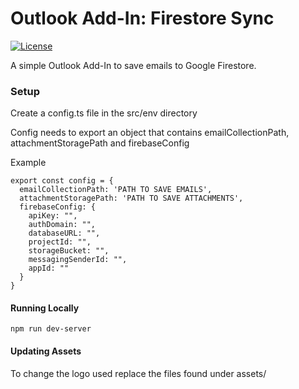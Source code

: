 # Outlook Add-In: Firestore Sync

<!-- [START badges] -->
[![License](https://img.shields.io/npm/l/ngx-auto-table.svg)](https://github.com/Joshua-Marcus/outlook-firestore-sync/blob/master/LICENSE) 
<!-- [END badges] -->

A simple Outlook Add-In to save emails to Google Firestore.

### Setup

Create a config.ts file in the src/env directory

Config needs to export an object that contains emailCollectionPath, attachmentStoragePath and firebaseConfig

Example

```
export const config = {
  emailCollectionPath: 'PATH TO SAVE EMAILS',
  attachmentStoragePath: 'PATH TO SAVE ATTACHMENTS',
  firebaseConfig: {
    apiKey: "",
    authDomain: "",
    databaseURL: "",
    projectId: "",
    storageBucket: "",
    messagingSenderId: "",
    appId: ""
  }
} 

```


#### Running Locally
`npm run dev-server`


#### Updating Assets

To change the logo used replace the files found under assets/
